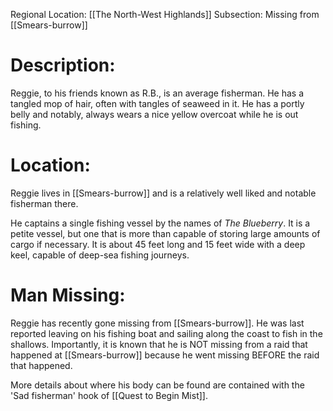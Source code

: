 Regional Location: [[The North-West Highlands]]
Subsection: Missing from [[Smears-burrow]]
# Description:
Reggie, to his friends known as R.B., is an average fisherman. He has a tangled mop of hair, often with tangles of seaweed in it. He has a portly belly and notably, always wears a nice yellow overcoat while he is out fishing.
# Location:
Reggie lives in [[Smears-burrow]] and is a relatively well liked and notable fisherman there. 

He captains a single fishing vessel by the names of *The Blueberry*. It is a petite vessel, but one that is more than capable of storing large amounts of cargo if necessary. It is about 45 feet long and 15 feet wide with a deep keel, capable of deep-sea fishing journeys. 
# Man Missing:
Reggie has recently gone missing from [[Smears-burrow]]. He was last reported leaving on his fishing boat and sailing along the coast to fish in the shallows. Importantly, it is known that he is NOT missing from a raid that happened at [[Smears-burrow]] because he went missing BEFORE the raid that happened. 

More details about where his body can be found are contained with the 'Sad fisherman' hook of [[Quest to Begin Mist]]. 